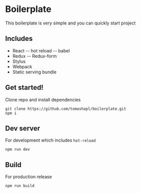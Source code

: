 # Boilerplate

This boilerplate is very simple and you can quickly start project

## Includes
- React
-- hot reload
-- babel
- Redux
-- Redux-form
- Stylus
- Webpack
- Static serving bundle

## Get started!

Clone repo and install dependencies
```
git clone https://github.com/tomashapl/boilerplate.git
npm i
```

## Dev server
For development which includes `hot-reload`
```
npm run dev
```

## Build

For production release
```
npm run build
```
